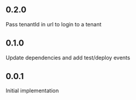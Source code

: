 ## 0.2.0

Pass tenantId in url to login to a tenant

## 0.1.0

Update dependencies and add test/deploy events

## 0.0.1

Initial implementation